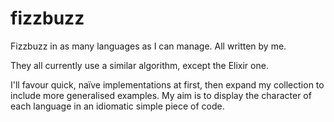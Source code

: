 # fizzbuzz
Fizzbuzz in as many languages as I can manage. All written by me.

They all currently use a similar algorithm, except the Elixir one.

I'll favour quick, naïve implementations at first, then expand my collection to include more generalised examples. My aim is to display the character of each language in an idiomatic simple piece of code.
